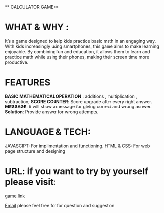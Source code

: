 ** CALCULATOR GAME**
# WHAT & WHY :
It’s a game designed to help kids practice basic math in an engaging way.
With kids increasingly using smartphones, this game aims to make learning enjoyable.
By combining fun and education, it allows them to learn and practice math while using their phones, making their screen time more productive.

# FEATURES
**BASIC MATHEMATICAL OPERATION** : additions , multiplication , subtraction;
**SCORE COUNTER**: Score upgrade after every right answer.
**MESSAGE**: it will show a message for giving correct and wrong asnwer.
 **Solution**: Provide answer for wrong attempts.

# LANGUAGE & TECH:
JAVASCIPT: For implimentation and functioning.
HTML & CSS: For web page structure and designing
# URL: if you want to try by yourself please visit:
[game link](https://calutaorgame.netlify.app/)

[Email](chaurasiasneha30@gmail.com)
please feel free for for question and suggestion 
